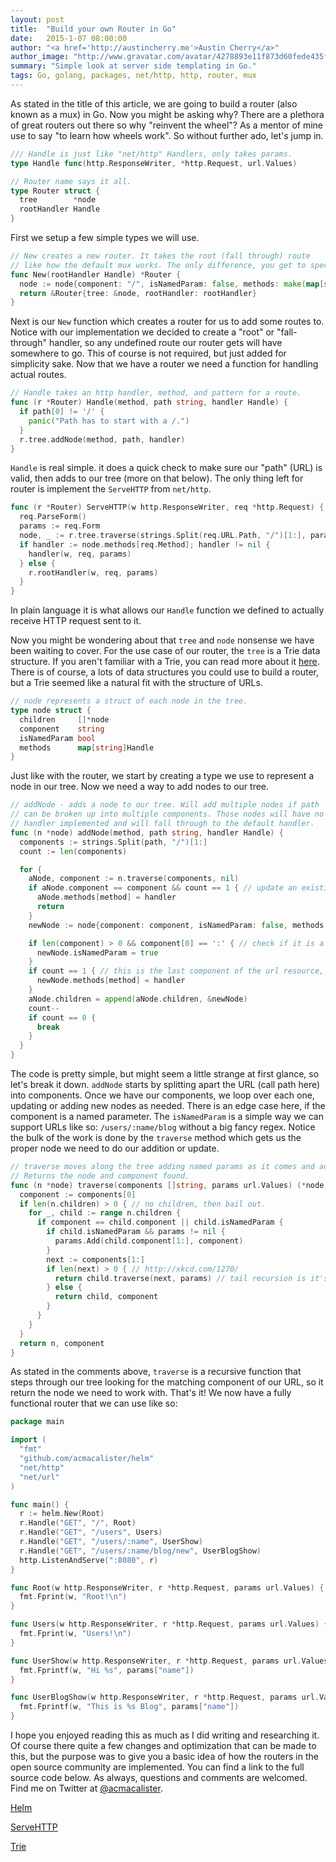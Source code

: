 ```yaml
---
layout: post
title:  "Build your own Router in Go"
date:   2015-1-07 08:00:00
author: "<a href='http://austincherry.me'>Austin Cherry</a>"
author_image: "http://www.gravatar.com/avatar/4278893e11f873d60fede435f1ae08aa.png?r=x&amp;s=320"
summary: "Simple look at server side templating in Go."
tags: Go, golang, packages, net/http, http, router, mux
---
```


As stated in the title of this article, we are going to build a router (also known as a mux) in Go. Now you might be asking why? There are a plethora of great routers out there so why "reinvent the wheel"? As a mentor of mine use to say "to learn how wheels work". So without further ado, let's jump in.

```go
/// Handle is just like "net/http" Handlers, only takes params.
type Handle func(http.ResponseWriter, *http.Request, url.Values)

// Router name says it all.
type Router struct {
  tree        *node
  rootHandler Handle
}
```

First we setup a few simple types we will use.

```go
// New creates a new router. It takes the root (fall through) route
// like how the default mux works. The only difference, you get to specify one.
func New(rootHandler Handle) *Router {
  node := node{component: "/", isNamedParam: false, methods: make(map[string]Handle)}
  return &Router{tree: &node, rootHandler: rootHandler}
}
```

Next is our `New` function which creates a router for us to add some routes to. Notice with our implementation we decided to create a "root" or "fall-through" handler, so any undefined route our router gets will have somewhere to go. This of course is not required, but just added for simplicity sake. Now that we have a router we need a function for handling actual routes.

```go
// Handle takes an http handler, method, and pattern for a route.
func (r *Router) Handle(method, path string, handler Handle) {
  if path[0] != '/' {
    panic("Path has to start with a /.")
  }
  r.tree.addNode(method, path, handler)
}
```

`Handle` is real simple. it does a quick check to make sure our "path" (URL) is valid, then adds to our tree (more on that below). The only thing left for router is implement the `ServeHTTP` from `net/http`.

```go
func (r *Router) ServeHTTP(w http.ResponseWriter, req *http.Request) {
  req.ParseForm()
  params := req.Form
  node, _ := r.tree.traverse(strings.Split(req.URL.Path, "/")[1:], params)
  if handler := node.methods[req.Method]; handler != nil {
    handler(w, req, params)
  } else {
    r.rootHandler(w, req, params)
  }
}
```

In plain language it is what allows our `Handle` function we defined to actually receive HTTP request sent to it. 

Now you might be wondering about that `tree` and `node` nonsense we have been waiting to cover. For the use case of our router, the `tree` is a Trie data structure. If you aren't familiar with a Trie, you can read more about it [here](https://www.cs.bu.edu/teaching/c/tree/trie/). There is of course, a lots of data structures you could use to build a router, but a Trie seemed like a natural fit with the structure of URLs.

```go
// node represents a struct of each node in the tree.
type node struct {
  children     []*node
  component    string
  isNamedParam bool
  methods      map[string]Handle
}
```

Just like with the router, we start by creating a type we use to represent a node in our tree. Now we need a way to add nodes to our tree.

```go
// addNode - adds a node to our tree. Will add multiple nodes if path
// can be broken up into multiple components. Those nodes will have no
// handler implemented and will fall through to the default handler.
func (n *node) addNode(method, path string, handler Handle) {
  components := strings.Split(path, "/")[1:]
  count := len(components)

  for {
    aNode, component := n.traverse(components, nil)
    if aNode.component == component && count == 1 { // update an existing node.
      aNode.methods[method] = handler
      return
    }
    newNode := node{component: component, isNamedParam: false, methods: make(map[string]Handle)}

    if len(component) > 0 && component[0] == ':' { // check if it is a named param.
      newNode.isNamedParam = true
    }
    if count == 1 { // this is the last component of the url resource, so it gets the handler.
      newNode.methods[method] = handler
    }
    aNode.children = append(aNode.children, &newNode)
    count--
    if count == 0 {
      break
    }
  }
}
```

The code is pretty simple, but might seem a little strange at first glance, so let's break it down. `addNode` starts by splitting apart the URL (call path here) into components. Once we have our components, we loop over each one, updating or adding new nodes as needed. There is an edge case here, if the component is a named parameter. The `isNamedParam` is a simple way we can support URLs like so: `/users/:name/blog` without a big fancy regex. Notice the bulk of the work is done by the `traverse` method which gets us the proper node we need to do our addition or update.

```go
// traverse moves along the tree adding named params as it comes and across them.
// Returns the node and component found.
func (n *node) traverse(components []string, params url.Values) (*node, string) {
  component := components[0]
  if len(n.children) > 0 { // no children, then bail out.
    for _, child := range n.children {
      if component == child.component || child.isNamedParam {
        if child.isNamedParam && params != nil {
          params.Add(child.component[1:], component)
        }
        next := components[1:]
        if len(next) > 0 { // http://xkcd.com/1270/
          return child.traverse(next, params) // tail recursion is it's own reward.
        } else {
          return child, component
        }
      }
    }
  }
  return n, component
}
```

As stated in the comments above, `traverse` is a recursive function that steps through our tree looking for the matching component of our URL, so it return the node we need to work with. That's it! We now have a fully functional router that we can use like so:

```go
package main

import (
  "fmt"
  "github.com/acmacalister/helm"
  "net/http"
  "net/url"
)

func main() {
  r := helm.New(Root)
  r.Handle("GET", "/", Root)
  r.Handle("GET", "/users", Users)
  r.Handle("GET", "/users/:name", UserShow)
  r.Handle("GET", "/users/:name/blog/new", UserBlogShow)
  http.ListenAndServe(":8080", r)
}

func Root(w http.ResponseWriter, r *http.Request, params url.Values) {
  fmt.Fprint(w, "Root!\n")
}

func Users(w http.ResponseWriter, r *http.Request, params url.Values) {
  fmt.Fprint(w, "Users!\n")
}

func UserShow(w http.ResponseWriter, r *http.Request, params url.Values) {
  fmt.Fprintf(w, "Hi %s", params["name"])
}

func UserBlogShow(w http.ResponseWriter, r *http.Request, params url.Values) {
  fmt.Fprintf(w, "This is %s Blog", params["name"])
}
```

I hope you enjoyed reading this as much as I did writing and researching it. Of course there quite a few changes and optimization that can be made to this, but the purpose was to give you a basic idea of how the routers in the open source community are implemented. You can find a link to the full source code below. As always, questions and comments are welcomed. Find me on Twitter at [@acmacalister](https://twitter.com/acmacalister).

[Helm](https://github.com/acmacalister/helm)

[ServeHTTP](http://golang.org/pkg/net/http/#HandlerFunc.ServeHTTP)

[Trie](https://www.cs.bu.edu/teaching/c/tree/trie/)